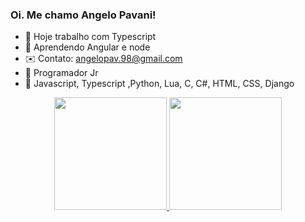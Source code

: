### Oi. Me chamo Angelo Pavani!


- 🔭 Hoje trabalho com Typescript
- 🌱 Aprendendo Angular e node
- ✉️ Contato: angelopav.98@gmail.com
- 🧒 Programador Jr
- 📖 Javascript, Typescript ,Python, Lua, C, C#, HTML, CSS, Django


<div align="center">
  <a href="https://github.com/gilopavani">
  <img height="180em" src="https://github-readme-stats.vercel.app/api?username=gilopavani&show_icons=true&theme=dracula&include_all_commits=true&count_private=true"/>
  <img height="180em" src="https://github-readme-stats.vercel.app/api/top-langs/?username=gilopavani&layout=compact&langs_count=7&theme=dracula"/>
</div>
  
